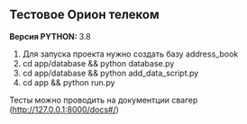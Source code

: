 <h2>Тестовое Орион телеком</h2>

<p><b>Версия PYTHON: </b> 3.8
  
  1. Для запуска проекта нужно создать базу address_book
  2. cd app/database && python database.py
  3. cd app/database && python add_data_script.py
  4. cd app && python run.py
  
Тесты можно проводить на документции свагер (http://127.0.0.1:8000/docs#/)
